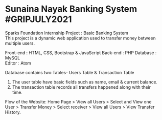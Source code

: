 # Sunaina Nayak Banking System #GRIPJULY2021
Sparks Foundation Internship Project : Basic Banking System  
This project is a dynamic web application used to transfer money between multiple users.  

Front-end : HTML, CSS, Bootstrap & JavaScript
Back-end : PHP
Database : MySQL  
Editor : Atom

Database contains two Tables- Users Table & Transaction Table
1. The user table have basic fields such as name, email & current balance.
2. The transaction table records all transfers happened along with their time.  

Flow of the Website: Home Page > View all Users > Select and View one User > Transfer Money > Select receiver > View all Users > View Transfer History.
